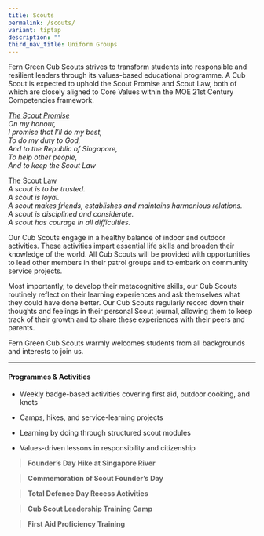 ```yaml
---
title: Scouts
permalink: /scouts/
variant: tiptap
description: ""
third_nav_title: Uniform Groups
---
```

<p>Fern Green Cub Scouts strives to transform students into responsible and
resilient leaders through its values-based educational programme. A Cub
Scout is expected to uphold the Scout Promise and Scout Law, both of which
are closely aligned to Core Values within the MOE 21st Century Competencies
framework.&nbsp;&nbsp;</p>
<p><em><u>The Scout Promise</u></em> 
<br><em>On my honour,&nbsp; <br>I promise that I’ll do my best,<br>To do my duty to God, <br>And to the Republic of Singapore, <br>To help other people, <br>And to keep the Scout Law</em>
</p>
<p><u>The Scout Law</u> 
<br><em>A scout is to be trusted. </em>&nbsp;
<br><em>A scout is loyal. </em>&nbsp;
<br><em>A scout makes friends, establishes and maintains harmonious relations. </em>&nbsp;
<br><em>A scout is disciplined and considerate.</em> 
<br><em>A scout has courage in all difficulties.</em>&nbsp;</p>
<p>Our Cub Scouts engage in a healthy balance of indoor and outdoor activities.
These activities impart essential life skills and broaden their knowledge
of the world. All Cub Scouts will be provided with opportunities to lead
other members in their patrol groups and to embark on community service
projects.&nbsp;&nbsp;</p>
<p>Most importantly, to develop their metacognitive skills, our Cub Scouts
routinely reflect on their learning experiences and ask themselves what
they could have done better. Our Cub Scouts regularly record down their
thoughts and feelings in their personal Scout journal, allowing them to
keep track of their growth and to share these experiences with their peers
and parents.&nbsp;&nbsp;</p>
<p>Fern Green Cub Scouts warmly welcomes students from all backgrounds and
interests to join us.</p>
<hr>
<h4><strong>Programmes &amp; Activities</strong></h4>
<ul>
<li>
<p>Weekly badge-based activities covering first aid, outdoor cooking, and
knots</p>
</li>
<li>
<p>Camps, hikes, and service-learning projects</p>
</li>
<li>
<p>Learning by doing through structured scout modules</p>
</li>
<li>
<p>Values-driven lessons in responsibility and citizenship</p>
</li>
</ul>
<blockquote>
<p><strong>Founder’s Day Hike at Singapore River</strong>
</p>
</blockquote>
<p></p>
<p></p>
<p></p>
<blockquote>
<p><strong>Commemoration of Scout Founder’s Day</strong>
</p>
</blockquote>
<p></p>
<p></p>
<blockquote>
<p><strong>Total Defence Day Recess Activities</strong>
</p>
</blockquote>
<p></p>
<p></p>
<blockquote>
<p><strong>Cub Scout Leadership Training Camp</strong>
</p>
</blockquote>
<p></p>
<p></p>
<blockquote>
<p><strong>First Aid Proficiency Training</strong>
</p>
</blockquote>
<p></p>